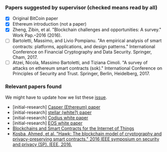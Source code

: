 ### Papers suggested by supervisor (checked means read by all)
- [x] Original BitCoin paper
- [x] Ethereum introduction (not a paper)
- [x] Zheng, Zibin, et al. "Blockchain challenges and opportunities: A survey." Work Pap.–2016 (2016).
- [ ] Bartoletti, Massimo, and Livio Pompianu. "An empirical analysis of smart contracts: platforms, applications, and design patterns." International Conference on Financial Cryptography and Data Security. Springer, Cham, 2017.
- [ ] Atzei, Nicola, Massimo Bartoletti, and Tiziana Cimoli. "A survey of attacks on ethereum smart contracts (sok)." International Conference on Principles of Security and Trust. Springer, Berlin, Heidelberg, 2017.
 
### Relevant papers found
 We might have to update how we list these [issue](https://github.com/ikdekker/bsc-smart-contract-research/issues/3).
- [initial-research] [Casper (Ethereum) paper](https://arxiv.org/pdf/1710.09437.pdf)
- [initial-research] [stellar (white?) paper](https://www.stellar.org/papers/stellar-consensus-protocol.pdf)
- [initial-research] [Codius white paper](https://github.com/codius/codius-wiki/wiki/White-Paper)
- [initial-research] [EOS white paper](https://github.com/EOSIO/Documentation/blob/master/TechnicalWhitePaper.md)
- [Blockchains and Smart Contracts for the Internet of Things](https://ieeexplore.ieee.org/stamp/stamp.jsp?arnumber=7467408)
- [Kosba, Ahmed, et al. "Hawk: The blockchain model of cryptography and privacy-preserving smart contracts." 2016 IEEE symposium on security and privacy (SP). IEEE, 2016.](https://users.soe.ucsc.edu/~owen/courses/cmps223/papers/hawk.pdf)
